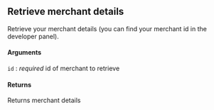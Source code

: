 ## Retrieve merchant details

Retrieve your merchant details (you can find your merchant id in the developer panel).

#### Arguments

`id`
:    _required_ id of merchant to retrieve

#### Returns

Returns merchant details
